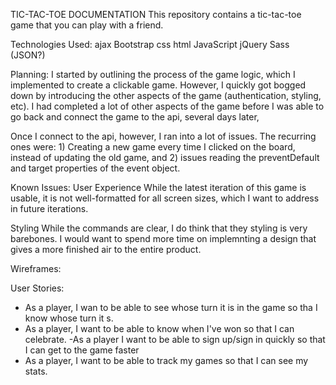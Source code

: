 TIC-TAC-TOE DOCUMENTATION
This repository contains a tic-tac-toe game that you can play with a friend.

Technologies Used:
ajax
Bootstrap
css
html
JavaScript
jQuery
Sass
(JSON?)

Planning:
I started by outlining the process of the game logic, which I implemented to create a clickable game. However, I quickly got bogged down by introducing the other aspects of the game (authentication, styling, etc). I had completed a lot of other aspects of the game before I was able to go back and connect the game to the api, several days later,

Once I connect to the api, however, I ran into a lot of issues. The recurring ones were: 1) Creating a new game every time I clicked on the board, instead of updating the old game, and 2) issues reading the preventDefault and target properties of the event object. 

Known Issues:
User Experience
While the latest iteration of this game is usable, it is not well-formatted for all screen sizes, which I want to address in future iterations.

Styling
While the commands are clear, I do think that they styling is very barebones. I would want to spend more time on implemnting a design that gives a more finished air to the entire product.

Wireframes:

User Stories:
- As a player, I wan to be able to see whose turn it is in the game so tha I know whose turn it s.
- As a player, I want to be able to know when I've won so that I can celebrate.
-As a player I want to be able to sign up/sign in quickly so that I can get to the game faster
- As a player, I want to be able to track my games so that I can see my stats.
